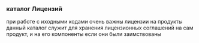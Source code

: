 ﻿### каталог Лицензий

при работе с иходными кодами очень важны лицензии на продукты
данный каталог служит для хранения лицензионных соглашений на сам продукт, и на его компоненты если они были заимствованы

